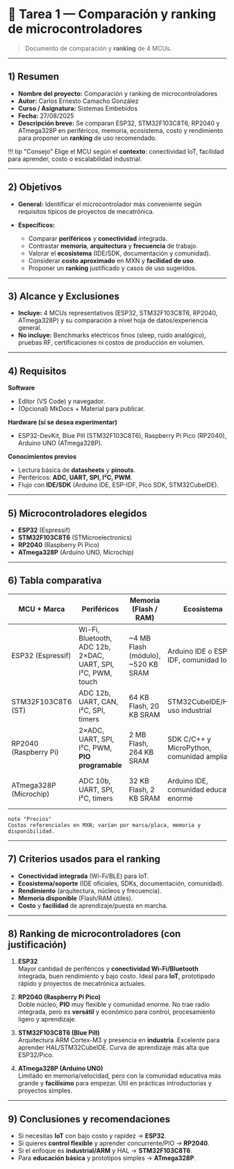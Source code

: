 ﻿# 📘 Tarea 1 — Comparación y ranking de microcontroladores

> Documento de comparación y **ranking** de 4 MCUs.

---

## 1) Resumen

- **Nombre del proyecto:** Comparación y ranking de microcontroladores  
- **Autor:** Carlos Ernesto Camacho González
- **Curso / Asignatura:** Sistemas Embebidos  
- **Fecha:** 27/08/2025  
- **Descripción breve:** Se comparan ESP32, STM32F103C8T6, RP2040 y ATmega328P en periféricos, memoria, ecosistema, costo y rendimiento para proponer un **ranking** de uso recomendado.

!!! tip "Consejo"
     Elige el MCU según el **contexto**: conectividad IoT, facilidad para aprender, costo o escalabilidad industrial.

---

## 2) Objetivos

- **General:** Identificar el microcontrolador más conveniente según requisitos típicos de proyectos de mecatrónica.

- **Específicos:**
  - Comparar **periféricos** y **conectividad** integrada.
  - Contrastar **memoria**, **arquitectura** y **frecuencia** de trabajo.
  - Valorar el **ecosistema** (IDE/SDK, documentación y comunidad).
  - Considerar **costo aproximado** en MXN y **facilidad de uso**.
  - Proponer un **ranking** justificado y casos de uso sugeridos.

---

## 3) Alcance y Exclusiones

- **Incluye:** 4 MCUs representativos (ESP32, STM32F103C8T6, RP2040, ATmega328P) y su comparación a nivel hoja de datos/experiencia general.  
- **No incluye:** Benchmarks eléctricos finos (sleep, ruido analógico), pruebas RF, certificaciones ni costos de producción en volumen.

---

## 4) Requisitos

**Software**
- Editor (VS Code) y navegador.
- (Opcional) MkDocs + Material para publicar.

**Hardware (si se desea experimentar)**
- ESP32-DevKit, Blue Pill (STM32F103C8T6), Raspberry Pi Pico (RP2040), Arduino UNO (ATmega328P).

**Conocimientos previos**
- Lectura básica de **datasheets** y **pinouts**.
- Periféricos: **ADC, UART, SPI, I²C, PWM**.
- Flujo con **IDE/SDK** (Arduino IDE, ESP-IDF, Pico SDK, STM32CubeIDE).

---

## 5) Microcontroladores elegidos
- **ESP32** (Espressif)  
- **STM32F103C8T6** (STMicroelectronics)  
- **RP2040** (Raspberry Pi Pico)  
- **ATmega328P** (Arduino UNO, Microchip)  

---

## 6) Tabla comparativa

| MCU + Marca                | Periféricos                                                              | Memoria (Flash / RAM)               | Ecosistema                                | Costo aprox. (MXN) | Arquitectura                     | Velocidad de trabajo |
|---------------------------|---------------------------------------------------------------------------|-------------------------------------|-------------------------------------------|--------------------|----------------------------------|----------------------|
| ESP32 (Espressif)         | Wi-Fi, Bluetooth, ADC 12b, 2×DAC, UART, SPI, I²C, PWM, touch             | ~4 MB Flash (módulo), ~520 KB SRAM  | Arduino IDE o ESP-IDF, comunidad IoT       | 120–250            | Xtensa LX6 **dual-core** 32 bits | 240 MHz              |
| STM32F103C8T6 (ST)        | ADC 12b, UART, CAN, I²C, SPI, timers                                     | 64 KB Flash, 20 KB SRAM             | STM32CubeIDE/HAL, uso industrial           | 100–250            | ARM Cortex-M3 32 bits            | 72 MHz               |
| RP2040 (Raspberry Pi)     | 2×ADC, UART, SPI, I²C, PWM, **PIO programable**                          | 2 MB Flash, 264 KB SRAM             | SDK C/C++ y MicroPython, comunidad amplia  | 150–200            | ARM Cortex-M0+ **dual-core** 32 bits | 133 MHz           |
| ATmega328P (Microchip)    | ADC 10b, UART, SPI, I²C, timers                                          | 32 KB Flash, 2 KB SRAM              | Arduino IDE, comunidad educativa enorme    | 200–300 (Arduino UNO) | AVR 8 bits                     | 16 MHz               |

    note "Precios"
    Costos referenciales en MXN; varían por marca/placa, memoria y disponibilidad.

---

## 7) Criterios usados para el ranking
- **Conectividad integrada** (Wi-Fi/BLE) para IoT.  
- **Ecosistema/soporte** (IDE oficiales, SDKs, documentación, comunidad).  
- **Rendimiento** (arquitectura, núcleos y frecuencia).  
- **Memoria disponible** (Flash/RAM útiles).  
- **Costo** y **facilidad** de aprendizaje/puesta en marcha.

---

## 8) Ranking de microcontroladores (con justificación)

1. **ESP32**  
   Mayor cantidad de periféricos y **conectividad Wi-Fi/Bluetooth** integrada, buen rendimiento y bajo costo. Ideal para **IoT**, prototipado rápido y proyectos de mecatrónica actuales.

2. **RP2040 (Raspberry Pi Pico)**  
   Doble núcleo, **PIO** muy flexible y comunidad enorme. No trae radio integrada, pero es **versátil** y económico para control, procesamiento ligero y aprendizaje.

3. **STM32F103C8T6 (Blue Pill)**  
   Arquitectura ARM Cortex-M3 y presencia en **industria**. Excelente para aprender HAL/STM32CubeIDE. Curva de aprendizaje más alta que ESP32/Pico.

4. **ATmega328P (Arduino UNO)**  
   Limitado en memoria/velocidad, pero con la comunidad educativa más grande y **facilísimo** para empezar. Útil en prácticas introductorias y proyectos simples.

---

## 9) Conclusiones y recomendaciones

- Si necesitas **IoT** con bajo costo y rapidez → **ESP32**.  
- Si quieres **control flexible** y aprender concurrente/PIO → **RP2040**.  
- Si el enfoque es **industrial/ARM** y HAL → **STM32F103C8T6**.  
- Para **educación básica** y prototipos simples → **ATmega328P**.


